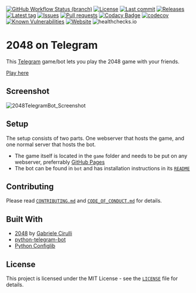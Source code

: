 [![GitHub Workflow Status (branch)](https://img.shields.io/github/workflow/status/Crazy-Marvin/2048TelegramBot/CI/development)](https://github.com/Crazy-Marvin/2048TelegramBot/actions)
[![License](https://img.shields.io/github/license/Crazy-Marvin/2048TelegramBot.svg)](https://github.com/Crazy-Marvin/2048TelegramBot/blob/development/LICENSE)
[![Last commit](https://img.shields.io/github/last-commit/Crazy-Marvin/2048TelegramBot.svg?style=flat)](https://github.com/Crazy-Marvin/2048TelegramBot/commits)
[![Releases](https://img.shields.io/github/downloads/Crazy-Marvin/2048TelegramBot/total.svg?style=flat)](https://github.com/Crazy-Marvin/2048TelegramBot/releases)
[![Latest tag](https://img.shields.io/github/tag/Crazy-Marvin/2048TelegramBot.svg?style=flat)](https://github.com/Crazy-Marvin/2048TelegramBot/tags)
[![Issues](https://img.shields.io/github/issues/Crazy-Marvin/2048TelegramBot.svg?style=flat)](https://github.com/Crazy-Marvin/2048TelegramBot/issues)
[![Pull requests](https://img.shields.io/github/issues-pr/Crazy-Marvin/2048TelegramBot.svg?style=flat)](https://github.com/Crazy-Marvin/2048TelegramBot/pulls)
[![Codacy Badge](https://api.codacy.com/project/badge/Grade/3ead43c44bc4405ebea91f61ff2c45e6)](https://www.codacy.com/gh/Crazy-Marvin/2048TelegramBot?utm_source=github.com&amp;utm_medium=referral&amp;utm_content=Crazy-Marvin/2048TelegramBot&amp;utm_campaign=Badge_Grade)
[![codecov](https://codecov.io/gh/Crazy-Marvin/2048TelegramBot/branch/master/graph/badge.svg)](https://codecov.io/gh/Crazy-Marvin/2048TelegramBot)
[![Known Vulnerabilities](https://snyk.io/test/github/Crazy-Marvin/2048TelegramBot/badge.svg?targetFile=bot/requirements.txt)](https://snyk.io/test/github/Crazy-Marvin/2048TelegramBot?targetFile=bot/requirements.txt)
[![Website](https://img.shields.io/website?url=https%3A%2F%2F2048.poopjournal.rocks%2F)](https://2048.poopjournal.rocks/)
![healthchecks.io](https://img.shields.io/endpoint?url=https%3A%2F%2Fhealthchecks.io%2Fbadge%2F396c7d03-faf7-4562-9f83-1194d0%2FkXtEcp9g.shields)

# 2048 on Telegram

This [Telegram](https://telegram.org/) game/bot lets you play the 2048 game with your friends.

[Play here](https://t.me/twothousandfortyeightbot?game=twothousandfortyeight)

## Screenshot

![2048TelegramBot_Screenshot](https://user-images.githubusercontent.com/15004217/80318026-840fd480-8807-11ea-89e3-487170376a14.jpg)

## Setup

The setup consists of two parts. One webserver that hosts the game, and one normal server that hosts the bot.
- The game itself is located in the ```game``` folder and needs to be put on any webserver, preferrably [GitHub Pages](https://pages.github.com/)
- The bot can be found in `bot` and has installation instructions in its [```README```](https://github.com/Crazy-Marvin/2048TelegramBot/blob/master/bot/README.md)

## Contributing

Please read [```CONTRIBUTING.md```](https://github.com/Crazy-Marvin/2048TelegramBot/blob/master/.github/CONTRIBUTING.md) and [```CODE_OF_CONDUCT.md```](https://github.com/Crazy-Marvin/2048TelegramBot/blob/master/.github/CODE_OF_CONDUCT.md) for details.

## Built With

- [2048](https://play2048.co/) by [Gabriele Cirulli](https://gabrielecirulli.com/)
- [python-telegram-bot](https://github.com/python-telegram-bot/python-telegram-bot)
- [Python Configlib](https://github.com/romangraef/configlib)

## License

This project is licensed under the MIT License - see the [```LICENSE```](https://github.com/Crazy-Marvin/cats_n_dogs/blob/master/LICENSE) file for details.
